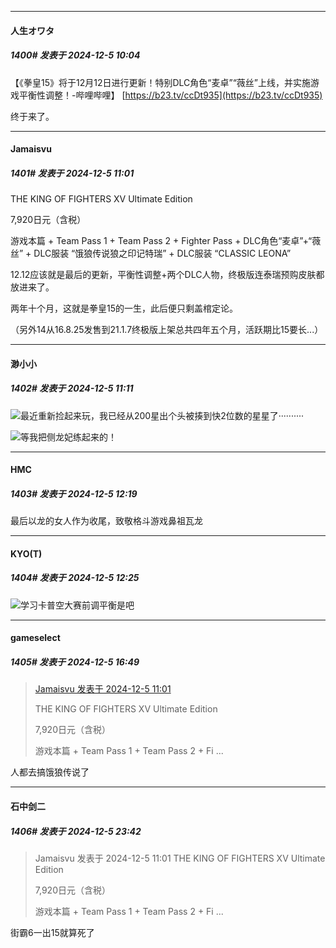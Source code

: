 ﻿
*****

####  人生オワタ  
##### 1400#       发表于 2024-12-5 10:04

【《拳皇15》将于12月12日进行更新！特别DLC角色“麦卓”“薇丝”上线，并实施游戏平衡性调整！-哔哩哔哩】 [https://b23.tv/ccDt935](https://b23.tv/ccDt935)

终于来了。


*****

####  Jamaisvu  
##### 1401#       发表于 2024-12-5 11:01

THE KING OF FIGHTERS XV Ultimate Edition

7,920日元（含税）

游戏本篇 + Team Pass 1 + Team Pass 2 + Fighter Pass + DLC角色“麦卓”+“薇丝” + DLC服装 “饿狼传说狼之印记特瑞” + DLC服装 “CLASSIC LEONA”

12.12应该就是最后的更新，平衡性调整+两个DLC人物，终极版连泰瑞预购皮肤都放进来了。

两年十个月，这就是拳皇15的一生，此后便只剩盖棺定论。

（另外14从16.8.25发售到21.1.7终极版上架总共四年五个月，活跃期比15要长...）


*****

####  渺小小  
##### 1402#       发表于 2024-12-5 11:11

<img src="https://static.saraba1st.com/image/smiley/face2017/029.png" referrerpolicy="no-referrer">最近重新捡起来玩，我已经从200星出个头被揍到快2位数的星星了··········

<img src="https://static.saraba1st.com/image/smiley/face2017/037.png" referrerpolicy="no-referrer">等我把侧龙妃练起来的！


*****

####  HMC  
##### 1403#       发表于 2024-12-5 12:19

最后以龙的女人作为收尾，致敬格斗游戏鼻祖瓦龙


*****

####  KYO(T)  
##### 1404#       发表于 2024-12-5 12:25

<img src="https://static.saraba1st.com/image/smiley/face2017/067.png" referrerpolicy="no-referrer">学习卡普空大赛前调平衡是吧


*****

####  gameselect  
##### 1405#       发表于 2024-12-5 16:49

<blockquote><a href="httphttps://bbs.saraba1st.com/2b/forum.php?mod=redirect&amp;goto=findpost&amp;pid=66848197&amp;ptid=1975601" target="_blank">Jamaisvu 发表于 2024-12-5 11:01</a>

THE KING OF FIGHTERS XV Ultimate Edition

7,920日元（含税）

游戏本篇 + Team Pass 1 + Team Pass 2 + Fi ...</blockquote>
人都去搞饿狼传说了


*****

####  石中剑二  
##### 1406#       发表于 2024-12-5 23:42

<blockquote>Jamaisvu 发表于 2024-12-5 11:01
THE KING OF FIGHTERS XV Ultimate Edition

7,920日元（含税）

游戏本篇 + Team Pass 1 + Team Pass 2 + Fi ...</blockquote>
街霸6一出15就算死了

